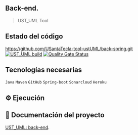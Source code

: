 ## Back-end.
> UST_UML Tool

## Estado del código
https://github.com/USantaTecla-tool-ustUML/back-spring.git
[![UST_UML build](https://github.com/USantaTecla-tool-ustUML/back-spring/actions/workflows/ci.yml/badge.svg)](https://github.com/USantaTecla-tool-ustUML/back-spring/actions)
[![Quality Gate Status](https://sonarcloud.io/api/project_badges/measure?project=USantaTecla-tool-ustUML_back-spring&metric=alert_status)](https://sonarcloud.io/dashboard?id=USantaTecla-tool-ustUML_back-spring)

## Tecnologías necesarias
`Java` `Maven` `GitHub` `Spring-boot` `Sonarcloud` `Heroku`

## :gear: Ejecución

## :book: Documentación del proyecto
[UST_UML: back-end](https://github.com/USantaTecla-tool-ustUML/requirements).


